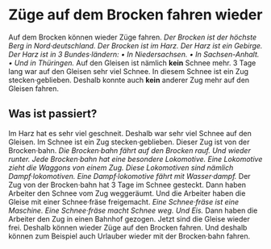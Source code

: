 # Züge auf dem Brocken fahren wieder

Auf dem Brocken können wieder Züge fahren. 
*Der Brocken ist der höchste Berg in Nord·deutschland.* 
*Der Brocken ist im Harz.* 
*Der Harz ist ein Gebirge.* 
*Der Harz ist in 3 Bundes·ländern:* *• In Niedersachsen.* *• In Sachsen-Anhalt.* 
*• Und in Thüringen.* Auf den Gleisen ist nämlich **kein** Schnee mehr. 3 Tage lang war auf den Gleisen sehr viel Schnee. In diesem Schnee ist ein Zug stecken·geblieben. Deshalb konnte auch **kein** anderer Zug mehr auf den Gleisen fahren. 

## Was ist passiert?
Im Harz hat es sehr viel geschneit. Deshalb war sehr viel Schnee auf den Gleisen. Im Schnee ist ein Zug stecken·geblieben. Dieser Zug ist von der Brocken·bahn. 
*Die Brocken·bahn fährt auf den Brocken rauf.* 
*Und wieder runter.* 
*Jede Brocken·bahn hat eine besondere Lokomotive.* 
*Eine Lokomotive zieht die Waggons von einem Zug.* 
*Diese Lokomotiven sind nämlich Dampf·lokomotiven.* 
*Eine Dampf·lokomotive fährt mit Wasser·dampf.* Der Zug von der Brocken·bahn hat 3 Tage im Schnee gesteckt. Dann haben Arbeiter den Schnee vom Zug weggeräumt. Und die Arbeiter haben die Gleise mit einer Schnee·fräse freigemacht. 
*Eine Schnee·fräse ist eine Maschine.* 
*Eine Schnee·fräse macht Schnee weg.* *Und Eis.* Dann haben die Arbeiter den Zug in einen Bahnhof gezogen. Jetzt sind die Gleise wieder frei. Deshalb können wieder Züge auf den Brocken fahren. Und deshalb können zum Beispiel auch Urlauber wieder mit der Brocken·bahn fahren. 
